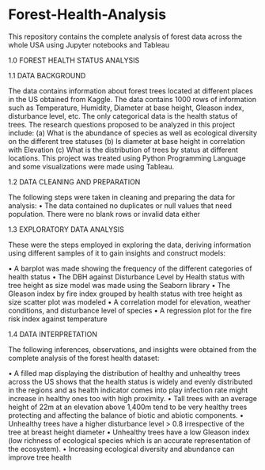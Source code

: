 # Forest-Health-Analysis
This repository contains the complete analysis of forest data across the whole USA using Jupyter notebooks and Tableau

1.0	FOREST HEALTH STATUS ANALYSIS

1.1	DATA BACKGROUND

The data contains information about forest trees located at different places in the US obtained from Kaggle. The data contains 1000 rows of information such as Temperature, Humidity, Diameter at base height, Gleason index, disturbance level, etc. The only categorical data is the health status of trees. The research questions proposed to be analyzed in this project include: (a) What is the abundance of species as well as ecological diversity on the different tree statuses (b) Is diameter at base height in correlation with Elevation (c) What is the distribution of trees by status at different locations. This project was treated using Python Programming Language and some visualizations were made using Tableau.

1.2	DATA CLEANING AND PREPARATION	

The following steps were taken in cleaning and preparing the data for analysis: 
•	The data contained no duplicates or null values that need population. There were no blank rows or invalid data either

1.3	EXPLORATORY DATA ANALYSIS
	
 These were the steps employed in exploring the data, deriving information using different samples of it to gain insights and construct models:

•	A barplot was made showing the frequency of the different categories of health status
•	The DBH against Disturbance Level by Health status with tree height as size model was made using the Seaborn library
•	The Gleason index by fire index grouped by health status with tree height as size scatter plot was modeled
•	A correlation model for elevation, weather conditions, and disturbance level of species
•	A regression plot for the fire risk index against temperature

1.4	DATA INTERPRETATION 

The following inferences, observations, and insights were obtained from the complete analysis of the forest health dataset:

•	A filled map displaying the distribution of healthy and unhealthy trees across the US shows that the health status is widely and evenly distributed in the regions and as health indicator comes into play infection rate might increase in healthy ones too with high proximity. 
•	Tall trees with an average height of 22m at an elevation above 1,400m tend to be very healthy trees protecting and affecting the balance of biotic and abiotic components.
•	Unhealthy trees have a higher disturbance level > 0.8 irrespective of the tree at breast height diameter
•	Unhealthy trees have a low Gleason index (low richness of ecological species which is an accurate representation of the ecosystem). 
•	Increasing ecological diversity and abundance can improve tree health 
